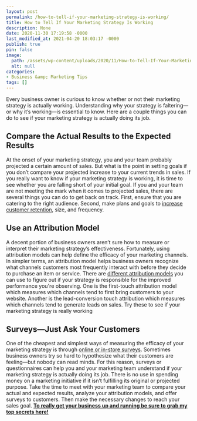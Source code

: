 ```yaml
---
layout: post
permalink: /how-to-tell-if-your-marketing-strategy-is-working/
title: How to Tell If Your Marketing Strategy Is Working
description: None
date: 2020-11-30 17:19:58 -0000
last_modified_at: 2021-04-20 18:03:17 -0000
publish: true
pin: false
image:
  path: /assets/wp-content/uploads/2020/11/How-to-Tell-If-Your-Marketing-Strategy-Is-Working.jpg
  alt: null
categories:
- Business &amp; Marketing Tips
tags: []
---
```

Every business owner is curious to know whether or not their marketing strategy is actually working. Understanding why your strategy is faltering—or why it’s working—is essential to know. Here are a couple things you can do to see if your marketing strategy is actually doing its job.

## Compare the Actual Results to the Expected Results

At the onset of your marketing strategy, you and your team probably projected a certain amount of sales. But what is the point in setting goals if you don’t compare your projected increase to your current trends in sales. If you really want to know if your marketing strategy is working, it is time to see whether you are falling short of your initial goal. If you and your team are not meeting the mark when it comes to projected sales, there are several things you can do to get back on track. First, ensure that you are catering to the right audience. Second, make plans and goals to [increase customer retention](https://marketingwizdom.com/strategies/retention-strategies), size, and frequency.

## Use an Attribution Model

A decent portion of business owners aren’t sure how to measure or interpret their marketing strategy’s effectiveness. Fortunately, using attribution models can help define the efficacy of your marketing channels. In simpler terms, an attribution model helps business owners recognize what channels customers most frequently interact with before they decide to purchase an item or service. There are [different attribution models](https://www.podium.com/article/what-is-attribution/) you can use to figure out if your strategy is responsible for the improved performance you're observing. One is the first-touch attribution model which measures which channels tend to first bring customers to your website. Another is the lead-conversion touch attribution which measures which channels tend to generate leads on sales. Try these to see if your marketing strategy is really working

## Surveys—Just Ask Your Customers

One of the cheapest and simplest ways of measuring the efficacy of your marketing strategy is through [online or in-store surveys](https://www.mpdventures.com/surveys-as-a-marketing-tool/). Sometimes business owners try so hard to hypothesize what their customers are feeling—but nobody can read minds. For this reason, surveys or questionnaires can help you and your marketing team understand if your marketing strategy is actually doing its job. There is no use in spending money on a marketing initiative if it isn’t fulfilling its original or projected purpose. Take the time to meet with your marketing team to compare your actual and expected results, analyze your attribution models, and offer surveys to customers. Then make the necessary changes to reach your sales goal. [**To really get your business up and running be sure to grab my top secrets here!**](https://go.katebagoy.com/ebook)
